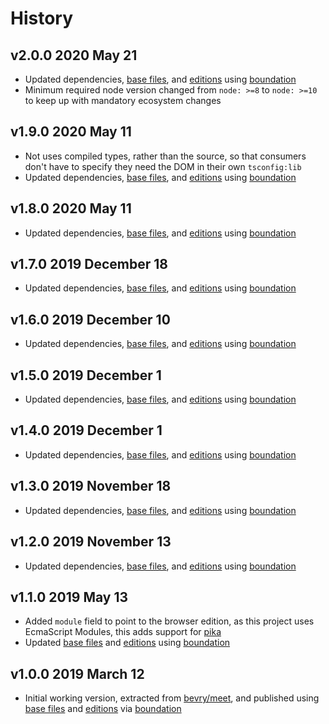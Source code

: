 # History

## v2.0.0 2020 May 21

-   Updated dependencies, [base files](https://github.com/bevry/base), and [editions](https://editions.bevry.me) using [boundation](https://github.com/bevry/boundation)
-   Minimum required node version changed from `node: >=8` to `node: >=10` to keep up with mandatory ecosystem changes

## v1.9.0 2020 May 11

-   Not uses compiled types, rather than the source, so that consumers don't have to specify they need the DOM in their own `tsconfig:lib`
-   Updated dependencies, [base files](https://github.com/bevry/base), and [editions](https://editions.bevry.me) using [boundation](https://github.com/bevry/boundation)

## v1.8.0 2020 May 11

-   Updated dependencies, [base files](https://github.com/bevry/base), and [editions](https://editions.bevry.me) using [boundation](https://github.com/bevry/boundation)

## v1.7.0 2019 December 18

-   Updated dependencies, [base files](https://github.com/bevry/base), and [editions](https://editions.bevry.me) using [boundation](https://github.com/bevry/boundation)

## v1.6.0 2019 December 10

-   Updated dependencies, [base files](https://github.com/bevry/base), and [editions](https://editions.bevry.me) using [boundation](https://github.com/bevry/boundation)

## v1.5.0 2019 December 1

-   Updated dependencies, [base files](https://github.com/bevry/base), and [editions](https://editions.bevry.me) using [boundation](https://github.com/bevry/boundation)

## v1.4.0 2019 December 1

-   Updated dependencies, [base files](https://github.com/bevry/base), and [editions](https://editions.bevry.me) using [boundation](https://github.com/bevry/boundation)

## v1.3.0 2019 November 18

-   Updated dependencies, [base files](https://github.com/bevry/base), and [editions](https://editions.bevry.me) using [boundation](https://github.com/bevry/boundation)

## v1.2.0 2019 November 13

-   Updated dependencies, [base files](https://github.com/bevry/base), and [editions](https://editions.bevry.me) using [boundation](https://github.com/bevry/boundation)

## v1.1.0 2019 May 13

-   Added `module` field to point to the browser edition, as this project uses EcmaScript Modules, this adds support for [pika](https://www.pikapkg.com)
-   Updated [base files](https://github.com/bevry/base) and [editions](https://editions.bevry.me) using [boundation](https://github.com/bevry/boundation)

## v1.0.0 2019 March 12

-   Initial working version, extracted from [bevry/meet](https://github.com/bevry/meet), and published using [base files](https://github.com/bevry/base) and [editions](https://editions.bevry.me) via [boundation](https://github.com/bevry/boundation)
